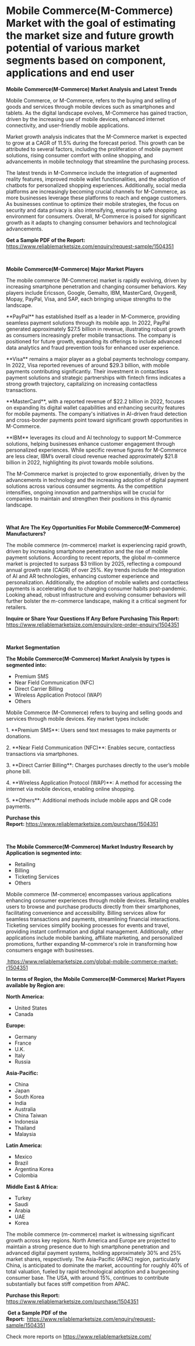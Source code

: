 <p><h1>Mobile Commerce(M-Commerce) Market with the goal of estimating the market size and future growth potential of various market segments based on component, applications and end user</h1></p><p><strong>Mobile Commerce(M-Commerce) Market Analysis and Latest Trends</strong></p>
<p><p>Mobile Commerce, or M-Commerce, refers to the buying and selling of goods and services through mobile devices such as smartphones and tablets. As the digital landscape evolves, M-Commerce has gained traction, driven by the increasing use of mobile devices, enhanced internet connectivity, and user-friendly mobile applications. </p><p>Market growth analysis indicates that the M-Commerce market is expected to grow at a CAGR of 11.5% during the forecast period. This growth can be attributed to several factors, including the proliferation of mobile payment solutions, rising consumer comfort with online shopping, and advancements in mobile technology that streamline the purchasing process.</p><p>The latest trends in M-Commerce include the integration of augmented reality features, improved mobile wallet functionalities, and the adoption of chatbots for personalized shopping experiences. Additionally, social media platforms are increasingly becoming crucial channels for M-Commerce, as more businesses leverage these platforms to reach and engage customers. As businesses continue to optimize their mobile strategies, the focus on security and data privacy is also intensifying, ensuring a safe shopping environment for consumers. Overall, M-Commerce is poised for significant growth as it adapts to changing consumer behaviors and technological advancements.</p></p>
<p><strong>Get a Sample PDF of the Report:&nbsp;</strong> <a href="https://www.reliablemarketsize.com/enquiry/request-sample/1504351?utm_campaign=2393&utm_medium=2&utm_source=Github&utm_content=ia&utm_term=08042025&utm_id=mobile-commercem-commerce">https://www.reliablemarketsize.com/enquiry/request-sample/1504351</a></p>
<p>&nbsp;</p>
<p><strong>Mobile Commerce(M-Commerce) Major Market Players</strong></p>
<p><p>The mobile commerce (M-Commerce) market is rapidly evolving, driven by increasing smartphone penetration and changing consumer behaviors. Key players include Ericsson, Google, Gemalto, IBM, MasterCard, Oxygen8, Mopay, PayPal, Visa, and SAP, each bringing unique strengths to the landscape.</p><p>**PayPal** has established itself as a leader in M-Commerce, providing seamless payment solutions through its mobile app. In 2022, PayPal generated approximately $27.5 billion in revenue, illustrating robust growth as consumers increasingly prefer mobile transactions. The company is positioned for future growth, expanding its offerings to include advanced data analytics and fraud prevention tools for enhanced user experience.</p><p>**Visa** remains a major player as a global payments technology company. In 2022, Visa reported revenues of around $29.3 billion, with mobile payments contributing significantly. Their investment in contactless payment solutions and strategic partnerships with fintech firms indicates a strong growth trajectory, capitalizing on increasing contactless transactions.</p><p>**MasterCard**, with a reported revenue of $22.2 billion in 2022, focuses on expanding its digital wallet capabilities and enhancing security features for mobile payments. The company's initiatives in AI-driven fraud detection and cross-border payments point toward significant growth opportunities in M-Commerce.</p><p>**IBM** leverages its cloud and AI technology to support M-Commerce solutions, helping businesses enhance customer engagement through personalized experiences. While specific revenue figures for M-Commerce are less clear, IBM’s overall cloud revenue reached approximately $21.8 billion in 2022, highlighting its pivot towards mobile solutions.</p><p>The M-Commerce market is projected to grow exponentially, driven by the advancements in technology and the increasing adoption of digital payment solutions across various consumer segments. As the competition intensifies, ongoing innovation and partnerships will be crucial for companies to maintain and strengthen their positions in this dynamic landscape.</p></p>
<p>&nbsp;</p>
<p><strong>What Are The Key Opportunities For Mobile Commerce(M-Commerce) Manufacturers?</strong></p>
<p><p>The mobile commerce (m-commerce) market is experiencing rapid growth, driven by increasing smartphone penetration and the rise of mobile payment solutions. According to recent reports, the global m-commerce market is projected to surpass $3 trillion by 2025, reflecting a compound annual growth rate (CAGR) of over 25%. Key trends include the integration of AI and AR technologies, enhancing customer experience and personalization. Additionally, the adoption of mobile wallets and contactless payments is accelerating due to changing consumer habits post-pandemic. Looking ahead, robust infrastructure and evolving consumer behaviors will further bolster the m-commerce landscape, making it a critical segment for retailers.</p></p>
<p><strong>Inquire or Share Your Questions If Any Before Purchasing This Report:</strong> <a href="https://www.reliablemarketsize.com/enquiry/pre-order-enquiry/1504351?utm_campaign=2393&utm_medium=2&utm_source=Github&utm_content=ia&utm_term=08042025&utm_id=mobile-commercem-commerce">https://www.reliablemarketsize.com/enquiry/pre-order-enquiry/1504351</a></p>
<p>&nbsp;</p>
<p><strong>Market Segmentation</strong></p>
<p><strong>The Mobile Commerce(M-Commerce) Market Analysis by types is segmented into:</strong></p>
<p><ul><li>Premium SMS</li><li>Near Field Communication (NFC)</li><li>Direct Carrier Billing</li><li>Wireless Application Protocol (WAP)</li><li>Others</li></ul></p>
<p><p>Mobile Commerce (M-Commerce) refers to buying and selling goods and services through mobile devices. Key market types include:</p><p>1. **Premium SMS**: Users send text messages to make payments or donations.</p><p>2. **Near Field Communication (NFC)**: Enables secure, contactless transactions via smartphones.</p><p>3. **Direct Carrier Billing**: Charges purchases directly to the user’s mobile phone bill.</p><p>4. **Wireless Application Protocol (WAP)**: A method for accessing the internet via mobile devices, enabling online shopping.</p><p>5. **Others**: Additional methods include mobile apps and QR code payments.</p></p>
<p><strong>Purchase this Report:&nbsp;</strong><a href="https://www.reliablemarketsize.com/purchase/1504351?utm_campaign=2393&utm_medium=2&utm_source=Github&utm_content=ia&utm_term=08042025&utm_id=mobile-commercem-commerce">https://www.reliablemarketsize.com/purchase/1504351</a></p>
<p>&nbsp;</p>
<p><strong>The Mobile Commerce(M-Commerce) Market Industry Research by Application is segmented into:</strong></p>
<p><ul><li>Retailing</li><li>Billing</li><li>Ticketing Services</li><li>Others</li></ul></p>
<p><p>Mobile commerce (M-commerce) encompasses various applications enhancing consumer experiences through mobile devices. Retailing enables users to browse and purchase products directly from their smartphones, facilitating convenience and accessibility. Billing services allow for seamless transactions and payments, streamlining financial interactions. Ticketing services simplify booking processes for events and travel, providing instant confirmation and digital management. Additionally, other applications include mobile banking, affiliate marketing, and personalized promotions, further expanding M-commerce's role in transforming how consumers engage with businesses.</p></p>
<p><a href="https://www.reliablemarketsize.com/global-mobile-commerce-market-r1504351?utm_campaign=2393&utm_medium=2&utm_source=Github&utm_content=ia&utm_term=08042025&utm_id=mobile-commercem-commerce">&nbsp;https://www.reliablemarketsize.com/global-mobile-commerce-market-r1504351</a></p>
<p><strong>In terms of Region, the Mobile Commerce(M-Commerce) Market Players available by Region are:</strong></p>
<p>
    <p> <strong> North America: </strong>
        <ul>
            <li>United States</li>
            <li>Canada</li>
        </ul>
        </p> 
    <p> <strong> Europe: </strong>
        <ul>
            <li>Germany</li>
            <li>France</li>
            <li>U.K.</li>
            <li>Italy</li>
            <li>Russia</li>
        </ul>
        </p> 
    <p> <strong> Asia-Pacific: </strong>
        <ul>
            <li>China</li>
            <li>Japan</li>
            <li>South Korea</li>
            <li>India</li>
            <li>Australia</li>
            <li>China Taiwan</li>
            <li>Indonesia</li>
            <li>Thailand</li>
            <li>Malaysia</li>
        </ul>
        </p> 
    <p> <strong> Latin America: </strong>
        <ul>
            <li>Mexico</li>
            <li>Brazil</li>
            <li>Argentina Korea</li>
            <li>Colombia</li>
        </ul>
        </p> 
    <p> <strong> Middle East & Africa: </strong>
        <ul>
            <li>Turkey</li>
            <li>Saudi</li>
            <li>Arabia</li>
            <li>UAE</li>
            <li>Korea</li>
        </ul>
    </p>
    </p>
<p><p>The mobile commerce (m-commerce) market is witnessing significant growth across key regions. North America and Europe are projected to maintain a strong presence due to high smartphone penetration and advanced digital payment systems, holding approximately 30% and 25% market shares, respectively. The Asia-Pacific (APAC) region, particularly China, is anticipated to dominate the market, accounting for roughly 40% of total valuation, fueled by rapid technological adoption and a burgeoning consumer base. The USA, with around 15%, continues to contribute substantially but faces stiff competition from APAC.</p></p>
<p><strong>Purchase this Report: </strong><a href="https://www.reliablemarketsize.com/purchase/1504351?utm_campaign=2393&utm_medium=2&utm_source=Github&utm_content=ia&utm_term=08042025&utm_id=mobile-commercem-commerce">https://www.reliablemarketsize.com/purchase/1504351</a></p>
<p>&nbsp;<strong>Get a Sample PDF of the Report:&nbsp;&nbsp;</strong><a href="https://www.reliablemarketsize.com/enquiry/request-sample/1504351?utm_campaign=2393&utm_medium=2&utm_source=Github&utm_content=ia&utm_term=08042025&utm_id=mobile-commercem-commerce">https://www.reliablemarketsize.com/enquiry/request-sample/1504351</a></p>
<p><strong></strong></p>
<p>Check more reports on <a href="https://www.reliablemarketsize.com/?utm_campaign=2393&utm_medium=2&utm_source=Github&utm_content=ia&utm_term=08042025&utm_id=mobile-commercem-commerce">https://www.reliablemarketsize.com/</a></p>